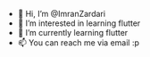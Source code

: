 - 👋 Hi, I’m @ImranZardari
- 👀 I’m interested in learning flutter
- 🌱 I’m currently learning flutter
- 📫 You can reach me via email :p

<!---
ImranZardari/ImranZardari is a ✨ special ✨ repository because its `README.md` (this file) appears on your GitHub profile.
You can click the Preview link to take a look at your changes.
--->
